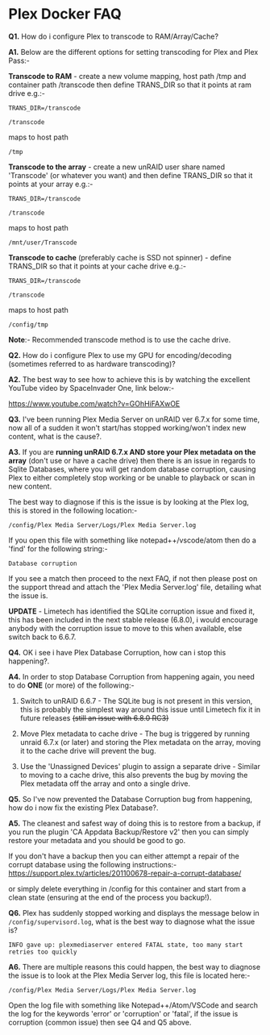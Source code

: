 # **Plex Docker FAQ**

**Q1.** How do i configure Plex to transcode to RAM/Array/Cache?

**A1.** Below are the different options for setting transcoding for Plex and Plex Pass:-

**Transcode to RAM** - create a new volume mapping, host path /tmp and container path /transcode then define TRANS_DIR so that it points at ram drive e.g.:-

```TRANS_DIR=/transcode```

```/transcode```

maps to host path

```/tmp```

**Transcode to the array** - create a new unRAID user share named 'Transcode' (or whatever you want) and then define TRANS_DIR so that it points at your array e.g.:-

```TRANS_DIR=/transcode```

```/transcode```

maps to host path

```/mnt/user/Transcode```

**Transcode to cache** (preferably cache is SSD not spinner) - define TRANS_DIR so that it points at your cache drive e.g.:-

```TRANS_DIR=/transcode```

```/transcode```

maps to host path

```/config/tmp```

**Note**:- Recommended transcode method is to use the cache drive.

**Q2.** How do i configure Plex to use my GPU for encoding/decoding (sometimes referred to as hardware transcoding)?

**A2.** The best way to see how to achieve this is by watching the excellent YouTube video by SpaceInvader One, link below:-

https://www.youtube.com/watch?v=GOhHiFAXwOE

**Q3.** I've been running Plex Media Server on unRAID ver 6.7.x for some time, now all of a sudden it won't start/has stopped working/won't index new content, what is the cause?.

**A3.** If you are **running unRAID 6.7.x AND store your Plex metadata on the array** (don't use or have a cache drive) then there is an issue in regards to Sqlite Databases, where you will get random database corruption, causing Plex to either completely stop working or be unable to playback or scan in new content. 

The best way to diagnose if this is the issue is by looking at the Plex log, this is stored in the following location:-

```
/config/Plex Media Server/Logs/Plex Media Server.log
```

If you open this file with something like notepad++/vscode/atom then do a 'find' for the following string:-

```
Database corruption
```

If you see a match then proceed to the next FAQ, if not then please post on the support thread and attach the 'Plex Media Server.log' file, detailing what the issue is.

**UPDATE** - Limetech has identified the SQLite corruption issue and fixed it, this has been included in the next stable release (6.8.0), i would encourage anybody with the corruption issue to move to this when available, else switch back to 6.6.7.

**Q4.** OK i see i have Plex Database Corruption, how can i stop this happening?.

**A4.** In order to stop Database Corruption from happening again, you need to do **ONE** (or more) of the following:-

1. Switch to unRAID 6.6.7 - The SQLite bug is not present in this version, this is probably the simplest way around this issue until Limetech fix it in future releases ~~(still an issue with 6.8.0 RC3)~~

2. Move Plex metadata to cache drive - The bug is triggered by running unraid 6.7.x (or later) and storing the Plex metadata on the array, moving it to the cache drive will prevent the bug.

3. Use the 'Unassigned Devices' plugin to assign a separate drive - Similar to moving to a cache drive, this also prevents the bug by moving the Plex metadata off the array and onto a single drive.

**Q5.** So I've now prevented the Database Corruption bug from happening, how do i now fix the existing Plex Database?.

**A5.** The cleanest and safest way of doing this is to restore from a backup, if you run the plugin 'CA Appdata Backup/Restore v2' then you can simply restore your metadata and you should be good to go. 

If you don't have a backup then you can either attempt a repair of the corrupt database using the following instructions:- 
https://support.plex.tv/articles/201100678-repair-a-corrupt-database/

or simply delete everything in /config for this container and start from a clean state (ensuring at the end of the process you backup!).

**Q6.** Plex has suddenly stopped working and displays the message below in ```/config/supervisord.log```, what is the best way to diagnose what the issue is?

```
INFO gave up: plexmediaserver entered FATAL state, too many start retries too quickly
```

**A6.** There are multiple reasons this could happen, the best way to diagnose the issue is to look at the Plex Media Server log, this file is located here:-

```
/config/Plex Media Server/Logs/Plex Media Server.log
```

Open the log file with something like Notepad++/Atom/VSCode and search the log for the keywords 'error' or 'corruption' or 'fatal', if the issue is corruption (common issue) then see Q4 and Q5 above.